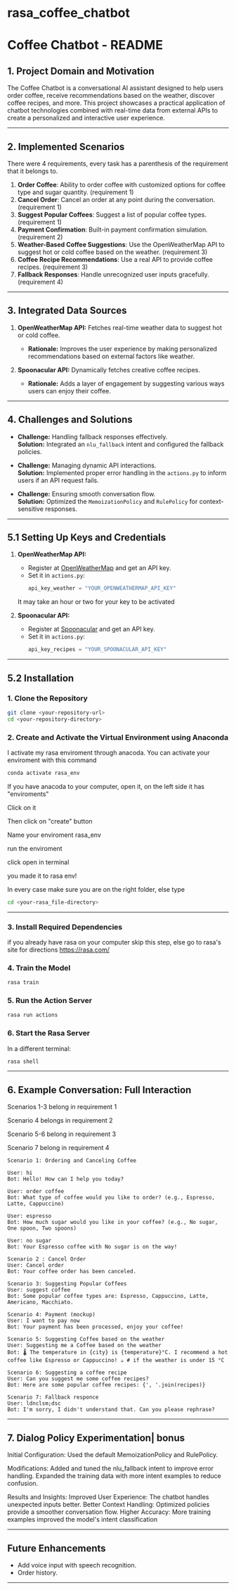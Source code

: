 # rasa_coffee_chatbot
# **Coffee Chatbot - README**

## **1. Project Domain and Motivation**
The Coffee Chatbot is a conversational AI assistant designed to help users order coffee, receive recommendations based on the weather, discover coffee recipes, and more. 
This project showcases a practical application of chatbot technologies combined with real-time data from external APIs to create a personalized and interactive user experience.

---

## **2. Implemented Scenarios**
There were 4 requirements, every task has a parenthesis of the requirement that it belongs to.

1. **Order Coffee**: Ability to order coffee with customized options for coffee type and sugar quantity.  (requirement 1)
2. **Cancel Order**: Cancel an order at any point during the conversation.  (requirement 1)
3. **Suggest Popular Coffees**: Suggest a list of popular coffee types.  (requirement 1)
4. **Payment Confirmation**: Built-in payment confirmation simulation.  (requirement 2)
5. **Weather-Based Coffee Suggestions**: Use the OpenWeatherMap API to suggest hot or cold coffee based on the weather.  (requirement 3)
6. **Coffee Recipe Recommendations**: Use a real API to provide coffee recipes.  (requirement 3)
7. **Fallback Responses**: Handle unrecognized user inputs gracefully. (requirement 4)

---

## **3. Integrated Data Sources**
1. **OpenWeatherMap API:** Fetches real-time weather data to suggest hot or cold coffee.
   - **Rationale:** Improves the user experience by making personalized recommendations based on external factors like weather.
   
2. **Spoonacular API:** Dynamically fetches creative coffee recipes.
   - **Rationale:** Adds a layer of engagement by suggesting various ways users can enjoy their coffee.

---

## **4. Challenges and Solutions**
- **Challenge:** Handling fallback responses effectively.  
  **Solution:** Integrated an `nlu_fallback` intent and configured the fallback policies.
  
- **Challenge:** Managing dynamic API interactions.  
  **Solution:** Implemented proper error handling in the `actions.py` to inform users if an API request fails.

- **Challenge:** Ensuring smooth conversation flow.  
  **Solution:** Optimized the `MemoizationPolicy` and `RulePolicy` for context-sensitive responses.

---
## **5.1 Setting Up Keys and Credentials**
1. **OpenWeatherMap API:**  
   - Register at [OpenWeatherMap](https://openweathermap.org/) and get an API key.  
   - Set it in `actions.py`:  
     ```python
     api_key_weather = "YOUR_OPENWEATHERMAP_API_KEY"
     ```
    It may take an hour or two for your key to be activated
   
3. **Spoonacular API:**  
   - Register at [Spoonacular](https://spoonacular.com/) and get an API key.  
   - Set it in `actions.py`:  
     ```python
     api_key_recipes = "YOUR_SPOONACULAR_API_KEY"
     ```
---     
## **5.2 Installation**

### **1. Clone the Repository**
```bash
git clone <your-repository-url>
cd <your-repository-directory>
```

### **2. Create and Activate the Virtual Environment using Anaconda**
I activate my rasa enviroment through anacoda.
You can activate your enviroment with this command 

```bash
conda activate rasa_env
```
If you have anacoda to your computer, open it, on the left side it has "enviroments"

Click on it 

Then click on "create" button

Name your enviroment rasa_env 

run the enviroment

click open in terminal

you made it to rasa env!

In every case make sure you are on the right folder, else type 
```bash
cd <your-rasa_file-directory>
```
---

### **3. Install Required Dependencies**
if  you already have rasa on your computer skip this step, else go to rasa's site for directions 
https://rasa.com/

### **4. Train the Model**
```bash
rasa train
```

### **5. Run the Action Server**
```bash
rasa run actions
```

### **6. Start the Rasa Server**
In a different terminal:
```bash
rasa shell
```

---

## **6. Example Conversation: Full Interaction**
Scenarios 1-3 belong in requirement 1

Scenario 4 belongs in requirement 2

Scenario 5-6 belong in requirement 3

Scenario 7 belong in requirement 4
```
Scenario 1: Ordering and Canceling Coffee

User: hi  
Bot: Hello! How can I help you today?  

User: order coffee  
Bot: What type of coffee would you like to order? (e.g., Espresso, Latte, Cappuccino)  

User: espresso  
Bot: How much sugar would you like in your coffee? (e.g., No sugar, One spoon, Two spoons)  

User: no sugar  
Bot: Your Espresso coffee with No sugar is on the way!  

Scenario 2 : Cancel Order
User: Cancel order  
Bot: Your coffee order has been canceled.

Scenario 3: Suggesting Popular Coffees
User: suggest coffee  
Bot: Some popular coffee types are: Espresso, Cappuccino, Latte, Americano, Macchiato.

Scenario 4: Payment (mockup)
User: I want to pay now 
Bot: Your payment has been processed, enjoy your coffee!

Scenario 5: Suggesting Coffee based on the weather
User: Suggesting me a Coffee based on the weather 
Bot: 🌡️ The temperature in {city} is {temperature}°C. I recommend a hot coffee like Espresso or Cappuccino! ☕ # if the weather is under 15 °C

Scenario 6: Suggesting a coffee recipe 
User: Can you suggest me some coffee recipes?
Bot: Here are some popular coffee recipes: {', '.join(recipes)}

Scenario 7: Fallback responce 
User: ldnclsm;dsc 
Bot: I'm sorry, I didn't understand that. Can you please rephrase?
```
---
## **7. Dialog Policy Experimentation| bonus** 
Initial Configuration:
Used the default MemoizationPolicy and RulePolicy.

Modifications:
Added and tuned the nlu_fallback intent to improve error handling.
Expanded the training data with more intent examples to reduce confusion.

Results and Insights:
Improved User Experience: The chatbot handles unexpected inputs better.
Better Context Handling: Optimized policies provide a smoother conversation flow.
Higher Accuracy: More training examples improved the model's intent classification

---

## **Future Enhancements**
- Add voice input with speech recognition.
- Order history.

---

